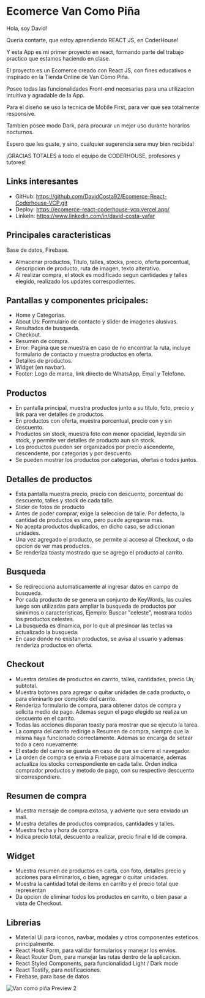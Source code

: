 
# Ecomerce Van Como Piña
Hola, soy David!

Queria contarte, que estoy aprendiendo REACT JS, en CoderHouse!

Y esta App es mi primer proyecto en react, formando parte del 
trabajo practico que estamos haciendo en clase.

El proyecto es un Ecomerce creado  con React JS, con fines educativos
e inspirado en la Tienda Online de Van Como Piña.

Posee todas las funcionalidades Front-end necesarias 
para una utilizacion intuitiva y agradable de la App.

Para el diseño se uso la tecnica de Mobile First, para ver que sea
totalmente responsive. 

Tambien posee modo Dark, para procurar un mejor uso durante horarios
nocturnos.

Espero que les guste, y sino, cualquier sugerencia sera muy bien recibida! 

¡GRACIAS TOTALES a todo el equipo de CODERHOUSE, profesores y tutores!

## Links interesantes
- GitHub: https://github.com/DavidCosta92/Ecomerce-React-Coderhouse-VCP.git
- Deploy: https://ecomerce-react-coderhouse-vcp.vercel.app/
- LinkeIn: https://www.linkedin.com/in/david-costa-yafar

## Principales caracteristicas
Base de datos, Firebase.
- Almacenar productos, Titulo, talles, stocks, precio, oferta porcentual, descripcion de producto, ruta de imagen, texto alterativo. 
- Al realizar compra, el stock es modificado segun cantidades y talles elegido, realizado los updates correspodientes.

## Pantallas y componentes pricipales:
- Home y Categorias.
- About Us: Formulario de contacto y slider de imagenes alusivas.
- Resultados de busqueda.
- Checkout.
- Resumen de compra.
- Error: Pagina que se muestra en caso de no encontrar la ruta, incluye formulario de contacto y muestra productos en oferta.
- Detalles de productos.
- Widget (en navbar).
- Footer: Logo de marca, link directo de WhatsApp, Email y Telefono. 

## Productos
- En pantalla principal, muestra productos junto a su titulo, foto, precio y link para ver detalles de productos.
- En productos con oferta, muestra porcentual, precio con y sin descuento.
- Productos sin stock, muestra foto con menor opacidad, leyenda sin stock, y permite ver detalles de producto aun sin stock.
- Los productos pueden ser organizados por precio ascendente, descendente, por categorias y por descuento.
- Se pueden mostrar los productos por categorias, ofertas o todos juntos.

## Detalles de productos
- Esta pantalla muestra precio, precio con descuento, porcentual de descuento, talles y stock de cada talle.
- Slider de fotos de producto
- Antes de poder comprar, exige la seleccion de talle. Por defecto, la cantidad de productos es uno, pero puede agregarse mas.
- No acepta productos duplicados, en dicho caso, se adiccionan unidades.
- Una vez agregado el producto, se permite al acceso al Checkout, o da opcion de ver mas productos.
- Se renderiza toasty mostrado que se agrego el producto al carrito.


## Busqueda
- Se redirecciona automaticamente al ingresar datos en campo de busqueda.
- Por cada producto de se genera un conjunto de KeyWords, las cuales luego son utilizadas para ampliar la busqueda de productos por sininimos o caracteristicas, Ejemplo: Buscar "celeste", mostrara todos los productos celestes.
- La busqueda es dinamica, por lo que al presinoar las teclas va actualizado la busqueda.
- En caso donde no existan productos, se avisa al usuario y ademas renderiza productos en oferta.

## Checkout
- Muestra detalles de productos en carrito, talles, cantidades, precio Un, subtotal.
- Muestra botones para agregar o quitar unidades de cada producto, o para eliminarlo por completo del carrito.
- Renderiza formulario de compra, para obtener datos de compra y solicita medio de pago. Ademas segun el pago elegido se realiza un descuento en el carrito.
- Todas las acciones disparan toasty para mostrar que se ejecuto la tarea.
- La compra del carrito redirige a Resumen de compra, siempre que la misma haya funcionado correctamente. Ademas se encarga de setear todo a cero nuevamente.
- El estado del carrio se guarda en caso de que se cierre el navegador.
- La orden de compra se envia a Firebase para almacenarce, ademas actualiza los stocks correspondiente en cada talle. Orden indica comprador productos y metodo de pago, con su respectivo descuento si correspondiere.

## Resumen de compra
- Muestra mensaje de compra exitosa, y advierte que sera enviado un mail.
- Muestra detalles de productos comprados, cantidades y talles.
- Muestra fecha y hora de compra.
- Indica precio total, descuento a realizar, precio final e Id de compra.

## Widget
- Muestra resumen de productos en carta, con foto, detalles precio y acciones para eliminarlos, o bien, agregar o quitar unidades.
- Muestra la cantidad total de items en carrito y el precio total que representan
- Da opcion de eliminar todos los productos en carrito, o bien pasar a vista de Checkout.

## Librerias
- Material Ui para iconos, navbar, modales y otros componentes esteticos principalmente.
- React Hook Form, para validar formularios y manejar los envios.
- React Router Dom, para manejar las rutas dentro de la aplicacion.
- React Styled Components, para funcionalidad Light / Dark mode
- React Tostify, para notificaciones.
- Firebase, para base de datos


![Van como piña Preview 2](https://user-images.githubusercontent.com/89800442/189241770-1a3e90a8-5e02-489c-8a31-a4c6bb87b671.gif)


